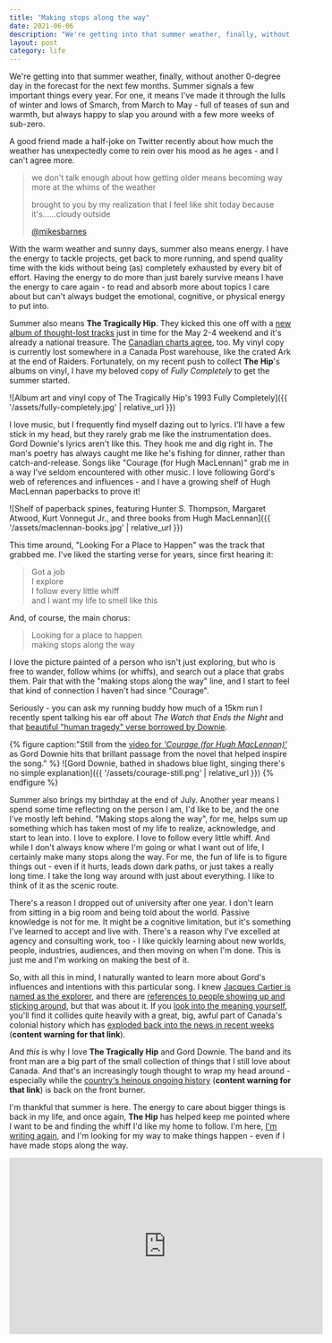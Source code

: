 ```yaml
---
title: "Making stops along the way"
date: 2021-06-06
description: "We're getting into that summer weather, finally, without another 0-degree day in the forecast for the next few months. Summer signals a few important things every year."
layout: post
category: life
---
```


We're getting into that summer weather, finally, without another 0-degree day in the forecast for the next few months. Summer signals a few important things every year. For one, it means I've made it through the lulls of winter and lows of Smarch, from March to May - full of teases of sun and warmth, but always happy to slap you around with a few more weeks of sub-zero.

A good friend made a half-joke on Twitter recently about how much the weather has unexpectedly come to rein over his mood as he ages - and I can't agree more.

> we don't talk enough about how getting older means becoming way more at the whims of the weather
>
> brought to you by my realization that I feel like shit today because it&#39;s......cloudy outside
>
> [@mikesbarnes](https://twitter.com/mikesbarnes/status/1395480146916876310?ref_src=twsrc%5Etfw)

With the warm weather and sunny days, summer also means energy. I have the energy to tackle projects, get back to more running, and spend quality time with the kids without being (as) completely exhausted by every bit of effort. Having the energy to do more than just barely survive means I have the energy to care again - to read and absorb more about topics I care about but can't always budget the emotional, cognitive, or physical energy to put into.

Summer also means **The Tragically Hip**. They kicked this one off with a [new album of thought-lost tracks](https://thehip.com/pages/saskadelphia) just in time for the May 2-4 weekend and it's already a national treasure. The [Canadian charts agree](https://musiccanada.com/charts/2021-05-31/#albums:~:text=The%20Tragically%20HipSaskadelphia), too. My vinyl copy is currently lost somewhere in a Canada Post warehouse, like the crated Ark at the end of Raiders. Fortunately, on my recent push to collect **The Hip**'s albums on vinyl, I have my beloved copy of _Fully Completely_ to get the summer started.

![Album art and vinyl copy of The Tragically Hip's 1993 Fully Completely]({{ '/assets/fully-completely.jpg' | relative_url }})

I love music, but I frequently find myself dazing out to lyrics. I'll have a few stick in my head, but they rarely grab me like the instrumentation does. Gord Downie's lyrics aren't like this. They hook me and dig right in. The man's poetry has always caught me like he's fishing for dinner, rather than catch-and-release. Songs like "Courage (for Hugh MacLennan)" grab me in a way I've seldom encountered with other music. I love following Gord's web of references and influences - and I have a growing shelf of Hugh MacLennan paperbacks to prove it!

![Shelf of paperback spines, featuring Hunter S. Thompson, Margaret Atwood, Kurt Vonnegut Jr., and three books from Hugh MacLennan]({{ '/assets/maclennan-books.jpg' | relative_url }})

This time around, "Looking For a Place to Happen" was the track that grabbed me. I've liked the starting verse for years, since first hearing it:

> Got a job <br />
> I explore <br />
> I follow every little whiff <br />
> and I want my life to smell like this <br />

And, of course, the main chorus:

> Looking for a place to happen <br />
> making stops along the way

I love the picture painted of a person who isn't just exploring, but who is free to wander, follow whims (or whiffs), and search out a place that grabs them. Pair that with the "making stops along the way" line, and I start to feel that kind of connection I haven't had since "Courage".

Seriously - you can ask my running buddy how much of a 15km run I recently spent talking his ear off about _The Watch that Ends the Night_ and that [beautiful "human tragedy" verse borrowed by Downie](http://www.hipmuseum.com/hugh.html#:~:text=Paraphrased%20directly%20from%20the%20below%20passage%20in%20%22The%20Watch%20That%20Ends%20The%20Night,%22%20this%20verse%20is%20a%20modern%20%22Carpe%20Diem%22%20for%20MacLennan%20and%20embodies%20the%20message%20in%20%22Courage:%22).

{% figure caption:"Still from the [video for _'Courage (for Hugh MacLennan)'_](https://youtu.be/FhpezwGtDEg?t=114) as Gord Downie hits that brillant passage from the novel that helped inspire the song." %}
  ![Gord Downie, bathed in shadows blue light, singing there's no simple explanation]({{ '/assets/courage-still.png' | relative_url }})
{% endfigure %}

Summer also brings my birthday at the end of July. Another year means I spend some time reflecting on the person I am, I'd like to be, and the one I've mostly left behind. "Making stops along the way", for me, helps sum up something which has taken most of my life to realize, acknowledge, and start to lean into. I love to explore. I love to follow every little whiff. And while I don't always know where I'm going or what I want out of life, I certainly make many stops along the way. For me, the fun of life is to figure things out - even if it hurts, leads down dark paths, or just takes a really long time. I take the long way around with just about everything. I like to think of it as the scenic route.

There's a reason I dropped out of university after one year. I don't learn from sitting in a big room and being told about the world. Passive knowledge is not for me. It might be a cognitive limitation, but it's something I've learned to accept and live with. There's a reason why I've excelled at agency and consulting work, too - I like quickly learning about new worlds, people, industries, audiences, and then moving on when I'm done. This is just me and I'm working on making the best of it.

So, with all this in mind, I naturally wanted to learn more about Gord's influences and intentions with this particular song. I knew [Jacques Cartier is named as the explorer](https://www.youtube.com/watch?v=nfKr-D5VDBU), and there are [references to people showing up and sticking around](https://www.lyrics.com/lyric/26822957/Looking+For+a+Place+to+Happen), but that was about it. If you [look into the meaning yourself](http://www.hipmuseum.com/looking.html), you'll find it collides quite heavily with a great, big, awful part of Canada's colonial history which has [exploded back into the news in recent weeks](https://www.cbc.ca/news/canada/british-columbia/tk-eml%C3%BAps-te-secw%C3%A9pemc-215-children-former-kamloops-indian-residential-school-1.6043778) (**content warning for that link**).

And _this_ is why I love **The Tragically Hip** and Gord Downie. The band and its front man are a big part of the small collection of things that I still love about Canada. And that's an increasingly tough thought to wrap my head around - especially while the [country's heinous ongoing history](https://www.thecanadianencyclopedia.ca/en/article/genocide-and-indigenous-peoples-in-canada) (**content warning for that link**) is back on the front burner.

I'm thankful that summer is here. The energy to care about bigger things is back in my life, and once again, **The Hip** has helped keep me pointed where I want to be and finding the whiff I'd like my home to follow. I'm here, [I'm writing again](https://heynova.io/blog/whats-the-deal-with-colour-contrast/), and I'm looking for my way to make things happen - even if I have made stops along the way.

<iframe width="560" height="315" src="https://www.youtube-nocookie.com/embed/qMpflB1kgNo" title="YouTube video player" frameborder="0" allow="accelerometer; autoplay; clipboard-write; encrypted-media; gyroscope; picture-in-picture" allowfullscreen></iframe>
